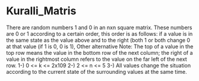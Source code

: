 # Kuralli_Matris
There are random numbers 1 and 0 in an nxn square matrix. These numbers are 0 or 1 according to a certain order, this order is as follows: if a value is in the same state as the value above and to the right (both 1 or both change 0 at that value (if 1 is 0, 0 is 1), Other alternative Note: The top of a value in the top row means the value in the bottom row of the next column; the right of a value in the rightmost column refers to the value on the far left of the next row. 1-) 0 <= k <= 2x109 2-) 2 <= n <= 5 3-) All values ​​change the situation according to the current state of the surrounding values ​​at the same time.
